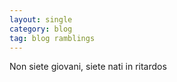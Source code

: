 ```yaml
---
layout: single
category: blog
tag: blog ramblings
---
```


Non siete giovani, siete nati in ritardos